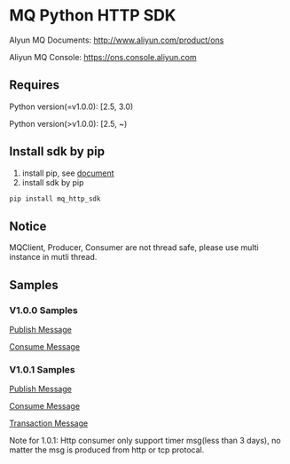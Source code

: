 # MQ Python HTTP SDK  
Alyun MQ Documents: http://www.aliyun.com/product/ons

Aliyun MQ Console: https://ons.console.aliyun.com

## Requires

Python version(=v1.0.0): [2.5, 3.0)

Python version(>v1.0.0): [2.5, ~)

## Install sdk by pip

1. install pip, see [document](https://pip.pypa.io/en/stable/installing/)
2. install sdk by pip

```bash
pip install mq_http_sdk
```
## Notice

MQClient, Producer, Consumer are not thread safe, please use multi instance in mutli thread.

## Samples

### V1.0.0 Samples
[Publish Message](https://github.com/aliyunmq/mq-http-samples/blob/master/python/producer.py)

[Consume Message](https://github.com/aliyunmq/mq-http-samples/blob/master/python/consumer.py)

### V1.0.1 Samples
[Publish Message](https://github.com/aliyunmq/mq-http-samples/tree/101-dev/python/producer.py)

[Consume Message](https://github.com/aliyunmq/mq-http-samples/tree/101-dev/python/consumer.py)

[Transaction Message](https://github.com/aliyunmq/mq-http-samples/tree/101-dev/python/trans_producer.py)

Note for 1.0.1: Http consumer only support timer msg(less than 3 days), no matter the msg is produced from http or tcp protocal.
